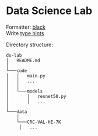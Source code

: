 # Data Science Lab

Formatter: [black](https://marketplace.visualstudio.com/items?itemName=ms-python.black-formatter)  
Write [type hints](https://docs.python.org/3/library/typing.html)   

Directory structure:  
```
ds-lab
│   README.md   
│
└───code
│   │   main.py
│   │   ...
│   │
│   └───models
│       │   resnet50.py
│       │   ...
│   
└───data
    │   
    └───CRC-VAL-HE-7K
     │   ...
    
    
```
